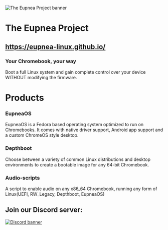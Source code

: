 <!--
# The Eupnea Project is no longer maintained

Please use the [depthcharge-boot guide](https://github.com/eupnea-linux-backup/depthcharge-guide/) instead

[Archive.org link](https://web.archive.org/web/20230517165526/https://github.com/eupnea-linux) (snapshot of the project before it was compromised)

<details>
<summary>View the old readme</summary>
-->
![The Eupnea Project banner](https://github.com/eupnea-linux-backup/.github/assets/67456566/07109eb9-4564-4b5e-8ffe-9e38df349e4e)

# The Eupnea Project

## https://eupnea-linux.github.io/

### **Your Chromebook, your way**

Boot a full Linux system and gain complete control over your device WITHOUT modifying the firmware.

# Products

### EupneaOS

EupneaOS is a Fedora based operating system optimized to run on Chromebooks.
It comes with native driver support, Android app support and a custom ChromeOS style desktop.

### Depthboot

Choose between a variety of common Linux distributions and desktop environments to create a bootable image for any
64-bit Chromebook.

### Audio-scripts

A script to enable audio on any x86_64 Chromebook, running any form of Linux(UEFI, RW_Legacy, Depthboot, EupneaOS)

## Join our Discord server:

[<img src="https://discordapp.com/api/guilds/994245999822381076/widget.png?style=banner2" alt="Discord banner"></img>](https://discord.gg/XwRHSUbSmu)
